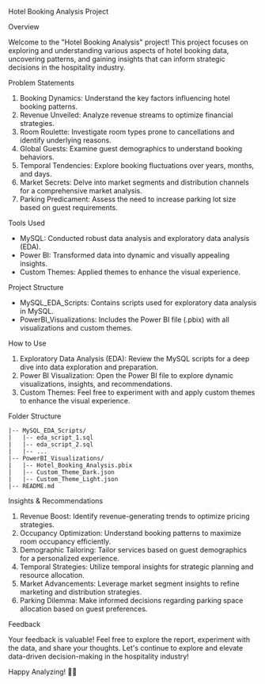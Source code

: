 Hotel Booking Analysis Project

Overview

Welcome to the "Hotel Booking Analysis" project! This project focuses on exploring and understanding various aspects of hotel booking data, uncovering patterns, and gaining insights that can inform strategic decisions in the hospitality industry.

Problem Statements

1. Booking Dynamics: Understand the key factors influencing hotel booking patterns.
2. Revenue Unveiled: Analyze revenue streams to optimize financial strategies.
3. Room Roulette: Investigate room types prone to cancellations and identify underlying reasons.
4. Global Guests: Examine guest demographics to understand booking behaviors.
5. Temporal Tendencies: Explore booking fluctuations over years, months, and days.
6. Market Secrets: Delve into market segments and distribution channels for a comprehensive market analysis.
7. Parking Predicament: Assess the need to increase parking lot size based on guest requirements.

Tools Used

- MySQL: Conducted robust data analysis and exploratory data analysis (EDA).
- Power BI: Transformed data into dynamic and visually appealing insights.
- Custom Themes: Applied themes to enhance the visual experience.

Project Structure

- MySQL_EDA_Scripts: Contains scripts used for exploratory data analysis in MySQL.
- PowerBI_Visualizations: Includes the Power BI file (.pbix) with all visualizations and custom themes.

How to Use

1. Exploratory Data Analysis (EDA): Review the MySQL scripts for a deep dive into data exploration and preparation.
2. Power BI Visualization: Open the Power BI file to explore dynamic visualizations, insights, and recommendations.
3. Custom Themes: Feel free to experiment with and apply custom themes to enhance the visual experience.

Folder Structure

```
|-- MySQL_EDA_Scripts/
|   |-- eda_script_1.sql
|   |-- eda_script_2.sql
|   |-- ...
|-- PowerBI_Visualizations/
|   |-- Hotel_Booking_Analysis.pbix
|   |-- Custom_Theme_Dark.json
|   |-- Custom_Theme_Light.json
|-- README.md
```

Insights & Recommendations

1. Revenue Boost: Identify revenue-generating trends to optimize pricing strategies.
2. Occupancy Optimization: Understand booking patterns to maximize room occupancy efficiently.
3. Demographic Tailoring: Tailor services based on guest demographics for a personalized experience.
4. Temporal Strategies: Utilize temporal insights for strategic planning and resource allocation.
5. Market Advancements: Leverage market segment insights to refine marketing and distribution strategies.
6. Parking Dilemma: Make informed decisions regarding parking space allocation based on guest preferences.

Feedback

Your feedback is valuable! Feel free to explore the report, experiment with the data, and share your thoughts. Let's continue to explore and elevate data-driven decision-making in the hospitality industry!

Happy Analyzing! 🚀🏨
